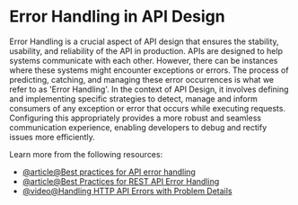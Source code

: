 # Error Handling in API Design

Error Handling is a crucial aspect of API design that ensures the stability, usability, and reliability of the API in production. APIs are designed to help systems communicate with each other. However, there can be instances where these systems might encounter exceptions or errors. The process of predicting, catching, and managing these error occurrences is what we refer to as 'Error Handling'. In the context of API Design, it involves defining and implementing specific strategies to detect, manage and inform consumers of any exception or error that occurs while executing requests. Configuring this appropriately provides a more robust and seamless communication experience, enabling developers to debug and rectify issues more efficiently.

Learn more from the following resources:

- [@article@Best practices for API error handling](https://blog.postman.com/best-practices-for-api-error-handling/)
- [@article@Best Practices for REST API Error Handling](https://www.baeldung.com/rest-api-error-handling-best-practices)
- [@video@Handling HTTP API Errors with Problem Details](https://www.youtube.com/watch?v=uvTT_0hqhyY)